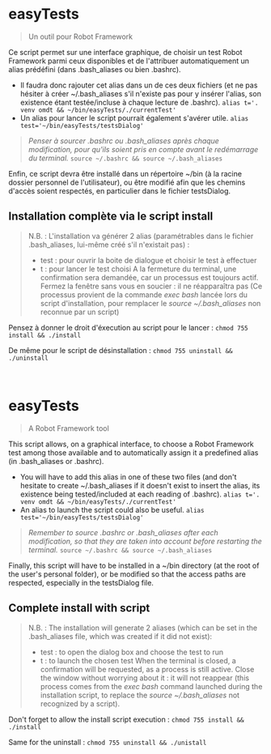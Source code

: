# easyTests
> Un outil pour Robot Framework

Ce script permet sur une interface graphique, de choisir un test Robot Framework parmi ceux disponibles et de l'attribuer automatiquement un alias prédéfini (dans .bash_aliases ou bien .bashrc).
* Il faudra donc rajouter cet alias dans un de ces deux fichiers (et ne pas hésiter à créer ~/.bash_aliases s'il n'existe pas pour y insérer l'alias, son     existence étant testée/incluse à chaque lecture de .bashrc).
```alias t='. venv omdt && ~/bin/easyTests/./currentTest'```
* Un alias pour lancer le script pourrait également s'avérer utile.
```alias test='~/bin/easyTests/testsDialog'```    

> _Penser à sourcer .bashrc ou .bash_aliases après chaque modification, pour qu'ils soient pris en compte avant le redémarrage du terminal._
```source ~/.bashrc && source ~/.bash_aliases```

Enfin, ce script devra être installé dans un répertoire ~/bin (à la racine dossier personnel de l'utilisateur), ou être modifié afin que les chemins d'accès soient respectés, en particulier dans le fichier testsDialog.

## Installation complète via le script install
> N.B. : L'installation va générer 2 alias (paramétrables dans le fichier .bash_aliases, lui-même créé s'il n'existait pas) :
> * test : pour ouvrir la boite de dialogue et choisir le test à effectuer
> * t : pour lancer le test choisi
> A la fermeture du terminal, une confirmation sera demandée, car un processus est toujours actif. Fermez la fenêtre sans vous en soucier : il ne réapparaîtra pas (Ce processus provient de la commande *exec bash* lancée lors du script d'installation, pour remplacer le *source ~/.bash_aliases* non reconnue par un script)

Pensez à donner le droit d'éxecution au script pour le lancer :
```chmod 755 install && ./install```

De même pour le script de désinstallation :
```chmod 755 uninstall && ./uninstall```

<br>

# easyTests
> A Robot Framework tool

This script allows, on a graphical interface, to choose a Robot Framework test among those available and to automatically assign it a predefined alias (in .bash_aliases or .bashrc).
* You will have to add this alias in one of these two files (and don't hesitate to create ~/.bash_aliases if it doesn't exist to insert the alias, its     existence being tested/included at each reading of .bashrc).
```alias t='. venv omdt && ~/bin/easyTests/./currentTest'```
* An alias to launch the script could also be useful.
```alias test='~/bin/easyTests/testsDialog'```    

> _Remember to source .bashrc or .bash_aliases after each modification, so that they are taken into account before restarting the terminal._
```source ~/.bashrc && source ~/.bash_aliases```    

Finally, this script will have to be installed in a ~/bin directory (at the root of the user's personal folder), or be modified so that the access paths are respected, especially in the testsDialog file.

## Complete install with script
> N.B. : The installation will generate 2 aliases (which can be set in the .bash_aliases file, which was created if it did not exist):
> * test : to open the dialog box and choose the test to run
> * t : to launch the chosen test
> When the terminal is closed, a confirmation will be requested, as a process is still active. Close the window without worrying about it : it will not reappear (this process comes from the *exec bash* command launched during the installation script, to replace the *source ~/.bash_aliases* not recognized by a script).

Don't forget to allow the install script execution :
```chmod 755 install && ./install```

Same for the uninstall :
```chmod 755 uninstall && ./unistall```
